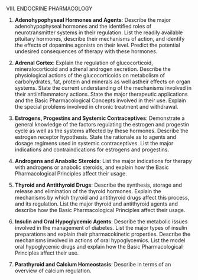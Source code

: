 VIII. ENDOCRINE PHARMACOLOGY

1. **Adenohypophyseal Hormones and Agents**: Describe the major
adenohypophyseal hormones and the identified roles of neurotransmitter systems in
their regulation. List the readily available pituitary hormones, describe their
mechanisms of action, and identify the effects of dopamine agonists on their level.
Predict the potential undesired consequences of therapy with these hormones.

2. **Adrenal Cortex**: Explain the regulation of glucocorticoid, mineralocorticoid
and adrenal androgen secretion. Describe the physiological actions of the
glucocorticoids on metabolism of carbohydrates, fat, protein and minerals as well astheir effects on organ systems. State the current understanding of the mechanisms
involved in their antiinflammatory actions. State the major therapeutic applications
and the Basic Pharmacological Concepts involved in their use. Explain the special
problems involved in chronic treatment and withdrawal.

3. **Estrogens, Progestins and Systemic Contraceptives**: Demonstrate a
general knowledge of the factors regulating the estrogen and progestin cycle as well
as the systems affected by these hormones. Describe the estrogen receptor
hypothesis. State the rationale as to agents and dosage regimens used in systemic
contraceptives. List the major indications and contraindications for estrogens and
progestins.

4. **Androgens and Anabolic Steroids**: List the major indications for therapy
with androgens or anabolic steroids, and explain how the Basic Pharmacological
Principles affect their usage.

5. **Thyroid and Antithyroid Drugs**: Describe the synthesis, storage and
release and elimination of the thyroid hormones. Explain the mechanisms by which
thyroid and antithyroid drugs affect this process, and its regulation. List the major
thyroid and antithyroid agents and describe how the Basic Pharmacological
Principles affect their usage.

6. **Insulin and Oral Hypoglycemic Agents**: Describe the metabolic issues
involved in the management of diabetes. List the major types of insulin
preparations and explain their pharmacokinetic properties. Describe the
mechanisms involved in actions of oral hypoglycemics. List the model oral
hypoglycemic drugs and explain how the Basic Pharmacological Principles affect
their use.

7. **Parathyroid and Calcium Homeostasis**: Describe in terms of an overview
of calcium regulation.
